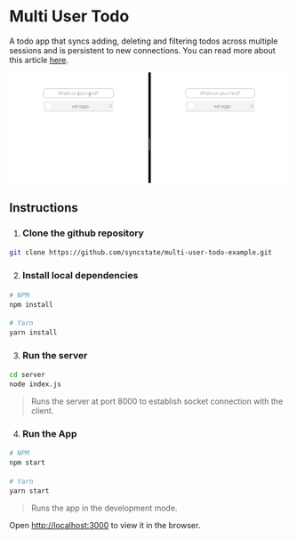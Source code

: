 # Multi User Todo

A todo app that syncs adding, deleting and filtering todos across multiple sessions and is persistent to new connections. You can read more about this article [here](https://stories.geekyants.com/multi-user-todo-app-using-syncstate).

![Mult-User-Todo](./public/images/Todo.gif)

## Instructions

1.  ### Clone the github repository

```bash
git clone https://github.com/syncstate/multi-user-todo-example.git
```

2. ### Install local dependencies

```bash
# NPM
npm install

# Yarn
yarn install
```

3. ### Run the server

```bash
cd server
node index.js
```

> Runs the server at port 8000 to establish socket connection with the client.

4. ### Run the App

```bash
# NPM
npm start

# Yarn
yarn start
```

> Runs the app in the development mode.

Open <a href="http://localhost:3000" >http://localhost:3000</a> to view it in the browser.
